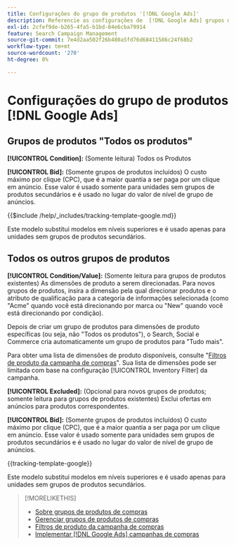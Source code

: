 ```yaml
---
title: Configurações do grupo de produtos '[!DNL Google Ads]'
description: Referencie as configurações de  [!DNL Google Ads] grupos de produtos de compras.
exl-id: 2cfef9de-b265-4fa5-b1bd-84e6cba79914
feature: Search Campaign Management
source-git-commit: 7e4d2aa502f26b480a5fd76d68411586c24f68b2
workflow-type: tm+mt
source-wordcount: '270'
ht-degree: 0%

---
```


# Configurações do grupo de produtos [!DNL Google Ads]

## Grupos de produtos &quot;Todos os produtos&quot;

**[!UICONTROL Condition]:** (Somente leitura) Todos os Produtos

**[!UICONTROL Bid]:** (Somente grupos de produtos incluídos) O custo máximo por clique (CPC), que é a maior quantia a ser paga por um clique em anúncio. Esse valor é usado somente para unidades sem grupos de produtos secundários e é usado no lugar do valor de nível de grupo de anúncios.

<!-- **[!UICONTROL Tracking Template]:** -->

{{$include /help/_includes/tracking-template-google.md}}

Este modelo substitui modelos em níveis superiores e é usado apenas para unidades sem grupos de produtos secundários.

## Todos os outros grupos de produtos

**[!UICONTROL Condition/Value]:** (Somente leitura para grupos de produtos existentes) As dimensões de produto a serem direcionadas. Para novos grupos de produtos, insira a dimensão pela qual direcionar produtos e o atributo de qualificação para a categoria de informações selecionada (como &quot;Acme&quot; quando você está direcionando por marca ou &quot;New&quot; quando você está direcionando por condição).

Depois de criar um grupo de produtos para dimensões de produto específicas (ou seja, não &quot;Todos os produtos&quot;), o Search, Social e Commerce cria automaticamente um grupo de produtos para &quot;Tudo mais&quot;.

Para obter uma lista de dimensões de produto disponíveis, consulte &quot;[Filtros de produto da campanha de compras](/help/search-social-commerce/campaign-management/campaigns/shopping-campaign-product-filters.md)&quot;. Sua lista de dimensões pode ser limitada com base na configuração [!UICONTROL Inventory Filter] da campanha.

**[!UICONTROL Excluded]:** (Opcional para novos grupos de produtos; somente leitura para grupos de produtos existentes) Exclui ofertas em anúncios para produtos correspondentes.

**[!UICONTROL Bid]:** (Somente grupos de produtos incluídos) O custo máximo por clique (CPC), que é a maior quantia a ser paga por um clique em anúncio. Esse valor é usado somente para unidades sem grupos de produtos secundários e é usado no lugar do valor de nível de grupo de anúncios.

<!-- **[!UICONTROL Tracking Template]:** -->

<!-- ExL can't handle the same include twice in the same file, so using a snippet for the second occurrence.

{{$include /help/_includes/tracking-template-google.md}}
-->

{{tracking-template-google}}

Este modelo substitui modelos em níveis superiores e é usado apenas para unidades sem grupos de produtos secundários.

>[!MORELIKETHIS]
>
>* [Sobre grupos de produtos de compras](product-group-about.md)
>* [Gerenciar grupos de produtos de compras](product-group-manage.md)
>* [Filtros de produto da campanha de compras](/help/search-social-commerce/campaign-management/campaigns/shopping-campaign-product-filters.md)
>* [Implementar [!DNL Google Ads] campanhas de compras](/help/search-social-commerce/campaign-management/special-workflows/google-shopping-campaigns.md)
